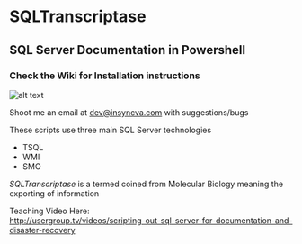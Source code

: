 # SQLTranscriptase 
<h2>SQL Server Documentation in Powershell</h2>

<h3>Check the Wiki for Installation instructions</h3

![alt text](https://raw.githubusercontent.com/gwalkey/SQLTranscriptase/master/SQLT.gif)

Shoot me an email at dev@insyncva.com with suggestions/bugs

These scripts use three main SQL Server technologies
* TSQL
* WMI
* SMO

<em>SQLTranscriptase</em> is a termed coined from Molecular Biology meaning the exporting of information 

Teaching Video Here:<br>
http://usergroup.tv/videos/scripting-out-sql-server-for-documentation-and-disaster-recovery




